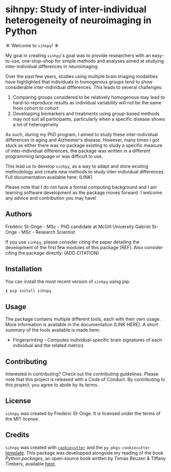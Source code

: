 # sihnpy: Study of inter-individual heterogeneity of neuroimaging in Python

:sunny: Welcome to `sihnpy`! :sunny:

My goal in creating `sinhpy`'s goal was to provide researchers with an easy-to-use, one-stop-shop for simple methods and analyses aimed at studying inter-individual differences in neuroimaging. 

Over the past few years, studies using multiple brain imaging modalities have highlighted that individuals in homogenous groups tend to show considerable inter-individual differences. This leads to several challenges:
1) Comparing groups considered to be relatively homogenous may lead to hard-to-reproduce results as individual variability will not be the same from cohort to cohort
2) Developping biomarkers and treatments using group-based methods may not suit all participants, particularly when a specific disease shows a lot of heterogeneity

As such, during my PhD program, I aimed to study these inter-individual differences in aging and Alzheimer's disease. However, many times I got stuck as either there was no package existing to study a specific measure of inter-individual differences, the package was written in a different programming language or was difficult to use. 

This lead us to develop `sinhpy`, as a way to adapt and store existing methodology and create new methods to study inter-individual differences. Full documentation available here: (LINK)

Please note that I do not have a formal computing background and I am learning software development as the package moves forward. I welcome any advice and contribution you may have!

## Authors
Frédéric St-Onge - MSc - PhD candidate at McGill University
Gabriel St-Onge - MSc - Research Scientist

If you use `sinhpy`, please consider citing the paper detailing the development of the first few modules of this package (REF).
Also consider citing the package directly: (ADD CITATION)

## Installation

You can install the most recent version of `sinhpy` using pip:

```bash
$ pip install sihnpy
```

## Usage

The package contains multiple different tools, each with their own usage. More information is available in the documentation (LINK HERE). A short summary of the tools available is made here:
- Fingerprinting - Computes individual-specific brain signatures of each individual and the related metrics

## Contributing

Interested in contributing? Check out the contributing guidelines. Please note that this project is released with a Code of Conduct. By contributing to this project, you agree to abide by its terms.

## License

`sihnpy` was created by Frederic St-Onge. It is licensed under the terms of the MIT license.

## Credits

`sihnpy` was created with [`cookiecutter`](https://cookiecutter.readthedocs.io/en/latest/) and the `py-pkgs-cookiecutter` [template](https://github.com/py-pkgs/py-pkgs-cookiecutter). This package was developped alongside my reading of the book *Python packages*, an open-source book written by Tomas Beuzen & Tiffany Timbers, available [here](https://py-pkgs.org/welcome).